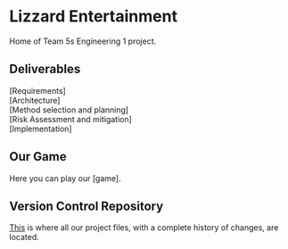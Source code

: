 # Lizzard Entertainment
Home of Team 5s Engineering 1 project.

## Deliverables
[Requirements]\
[Architecture]\
[Method selection and planning]\
[Risk Assessment and mitigation]\
[Implementation]

## Our Game
Here you can play our [game].

## Version Control Repository
[This](https://github.com/ksd540/eng1-project) is where all our project files, with a complete history of changes, are located.


